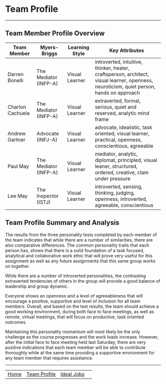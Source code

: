 # Team Profile

-----

## Team Member Profile Overview

| Team Member | Myers-Briggs | Learning Style | Key Attributes |
| --- | --- | --- | --- |
| Darren Bonelli | The Mediator (INFP-A)  | Visual Learner | introverted, intuitive, thinker, healer, craftsperson, architect, visual learner, openness, neuroticism, quiet person, hands on approach |
| Charlon Cachuela | The Mediator (INFP-A) | Visual Learner | extraverted, formal, serious, quiet and reserved, analytic mind frame |
| Andrew Gartner | Advocate (INFJ-A) | Visual Learner | advocate, idealistic, task oriented, visual learner, practical, openness, conscientious, agreeable |
| Paul May | The Mediator (INFP-A) | Visual Learner | mediator, analytic, diplomat, principled, visual leaner, structured, ordered, creative, clam under pressure |
| Lee May | The Inspector (ISTJ) | Visual Learner | introverted, sensing, thinking, judging, openness, introverted, agreeable, conscientious |

## Team Profile Summary and Analysis

The results from the three personality tests completed by each member of the team indicates that while there are a number of similarities, there are also comparative differences. The common personality traits that each person has, shows that there is a solid foundation of a task focused, analytical and collaborative work ethic that will prove very useful for this assignment as well as any future assignments that this same group works on together.

While there are a number of introverted personalities, the contrasting extraverted tendencies of others in the group will provide a good balance of leadership and group dynamic.

Everyone shows an openness and a level of agreeableness that will encourage a positive, supportive and level of inclusion for all team members. Overall, and based on the test results, the team should achieve a good working environment, during both face to face meetings, as well as remote, virtual meetings, that will focus on productive, task oriented outcomes.

Maintaining this personality momentum will most likely be the only challenge as the course progresses and the work loads increase. However, after the initial face to face meeting held last Saturday, there are very positive indications that each team member will be able to contribute thoroughly while at the same time providing a supportive environment for any team member that requires assistance.

-----

| | | | |
| :-: | :-: | :-: | :-: |
| [Home](index.md) | [Team Profile](team-profile.md) | [Ideal Jobs](ideal-jobs.md) |
